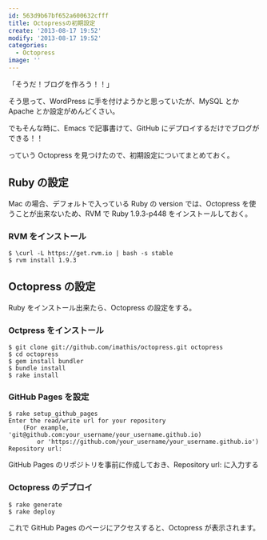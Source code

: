 ```yaml
---
id: 563d9b67bf652a600632cfff
title: Octopressの初期設定
create: '2013-08-17 19:52'
modify: '2013-08-17 19:52'
categories:
  - Octopress
image: ''
---
```


「そうだ！ブログを作ろう！！」

そう思って、WordPress に手を付けようかと思っていたが、MySQL とか Apache とか設定がめんどくさい。

でもそんな時に、Emacs で記事書けて、GitHub にデプロイするだけでブログができる！！

っていう Octopress を見つけたので、初期設定についてまとめておく。

<!-- more -->

## Ruby の設定

Mac の場合、デフォルトで入っている Ruby の version では、Octopress を使うことが出来ないため、RVM で Ruby 1.9.3-p448 をインストールしておく。

### RVM をインストール

    $ \curl -L https://get.rvm.io | bash -s stable
    $ rvm install 1.9.3

## Octopress の設定

Ruby をインストール出来たら、Octopress の設定をする。

### Octpress をインストール

    $ git clone git://github.com/imathis/octopress.git octopress
    $ cd octopress
    $ gem install bundler
    $ bundle install
    $ rake install

### GitHub Pages を設定

    $ rake setup_github_pages
    Enter the read/write url for your repository
    	(For example, 'git@github.com:your_username/your_username.github.io)
    		or 'https://github.com/your_username/your_username.github.io')
    Repository url:

GitHub Pages のリポジトリを事前に作成しておき、Repository url: に入力する

### Octopress のデプロイ

    $ rake generate
    $ rake deploy

これで GitHub Pages のページにアクセスすると、Octopress が表示されます。

